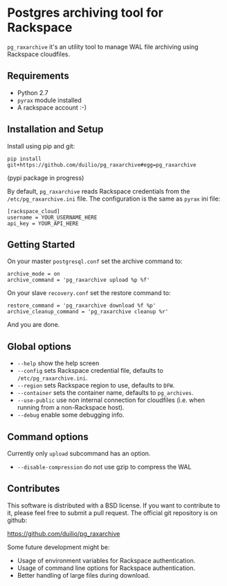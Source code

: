 Postgres archiving tool for Rackspace
=====================================

`pg_raxarchive` it's an utility tool to manage WAL file archiving using Rackspace
cloudfiles.

Requirements
------------

- Python 2.7
- `pyrax` module installed
- A rackspace account :-)


Installation and Setup
----------------------

Install using pip and git:

    pip install git+https://github.com/duilio/pg_raxarchive#egg=pg_raxarchive

(pypi package in progress)


By default, `pg_raxarchive` reads Rackspace credentials from the `/etc/pg_raxarchive.ini`
file. The configuration is the same as `pyrax` ini file:

    [rackspace_cloud]
    username = YOUR_USERNAME_HERE
    api_key = YOUR_API_HERE


Getting Started
---------------

On your master `postgresql.conf` set the archive command to:

    archive_mode = on
    archive_command = 'pg_raxarchive upload %p %f'

On your slave `recovery.conf` set the restore command to:

    restore_command = 'pg_raxarchive download %f %p'
    archive_cleanup_command = 'pg_raxarchive cleanup %r'

And you are done.


Global options
--------------

* `--help` show the help screen
* `--config` sets Rackspace credential file, defaults to `/etc/pg_raxarchive.ini`.
* `--region` sets Rackspace region to use, defaults to `DFW`.
* `--container` sets the container name, defaults to `pg_archives`.
* `--use-public` use non internal connection for cloudfiles (i.e. when running from a non-Rackspace host).
* `--debug` enable some debugging info.


Command options
---------------

Currently only `upload` subcommand has an option.

* `--disable-compression` do not use gzip to compress the WAL


Contributes
-----------

This software is distributed with a BSD license. If you want to contribute to it, please feel
free to submit a pull request. The official git repository is on github:

https://github.com/duilio/pg_raxarchive

Some future development might be:

- Usage of environment variables for Rackspace authentication.
- Usage of command line options for Rackspace authentication.
- Better handling of large files during download.
